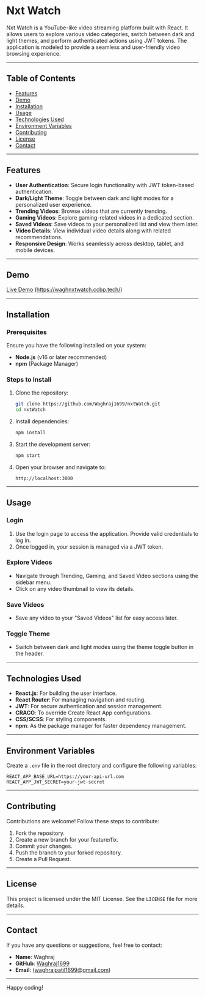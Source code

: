 
# Nxt Watch

Nxt Watch is a YouTube-like video streaming platform built with React. It allows users to explore various video categories, switch between dark and light themes, and perform authenticated actions using JWT tokens. The application is modeled to provide a seamless and user-friendly video browsing experience.

---

## Table of Contents

- [Features](#features)
- [Demo](#demo)
- [Installation](#installation)
- [Usage](#usage)
- [Technologies Used](#technologies-used)
- [Environment Variables](#environment-variables)
- [Contributing](#contributing)
- [License](#license)
- [Contact](#contact)

---

## Features

- **User Authentication**: Secure login functionality with JWT token-based authentication.
- **Dark/Light Theme**: Toggle between dark and light modes for a personalized user experience.
- **Trending Videos**: Browse videos that are currently trending.
- **Gaming Videos**: Explore gaming-related videos in a dedicated section.
- **Saved Videos**: Save videos to your personalized list and view them later.
- **Video Details**: View individual video details along with related recommendations.
- **Responsive Design**: Works seamlessly across desktop, tablet, and mobile devices.

---

## Demo

[Live Demo](#) (https://waghnxtwatch.ccbp.tech/)

---

## Installation

### Prerequisites

Ensure you have the following installed on your system:
- **Node.js** (v16 or later recommended)
- **npm** (Package Manager)

### Steps to Install

1. Clone the repository:

   ```bash
   git clone https://github.com/Waghraj1699/nxtWatch.git
   cd nxtWatch
   ```

2. Install dependencies:

   ```bash
   npm install
   ```

3. Start the development server:

   ```bash
   npm start
   ```

4. Open your browser and navigate to:

   ```
   http://localhost:3000
   ```

---

## Usage

### Login
1. Use the login page to access the application. Provide valid credentials to log in.
2. Once logged in, your session is managed via a JWT token.

### Explore Videos
- Navigate through Trending, Gaming, and Saved Video sections using the sidebar menu.
- Click on any video thumbnail to view its details.

### Save Videos
- Save any video to your "Saved Videos" list for easy access later.

### Toggle Theme
- Switch between dark and light modes using the theme toggle button in the header.

---

## Technologies Used

- **React.js**: For building the user interface.
- **React Router**: For managing navigation and routing.
- **JWT**: For secure authentication and session management.
- **CRACO**: To override Create React App configurations.
- **CSS/SCSS**: For styling components.
- **npm**: As the package manager for faster dependency management.

---

## Environment Variables

Create a `.env` file in the root directory and configure the following variables:

```plaintext
REACT_APP_BASE_URL=https://your-api-url.com
REACT_APP_JWT_SECRET=your-jwt-secret
```

---

## Contributing

Contributions are welcome! Follow these steps to contribute:

1. Fork the repository.
2. Create a new branch for your feature/fix.
3. Commit your changes.
4. Push the branch to your forked repository.
5. Create a Pull Request.

---

## License

This project is licensed under the MIT License. See the `LICENSE` file for more details.

---

## Contact

If you have any questions or suggestions, feel free to contact:

- **Name**: Waghraj
- **GitHub**: [Waghraj1699](https://github.com/Waghraj1699)
- **Email**: (waghrajpatil1699@gmail.com)

---

Happy coding!
